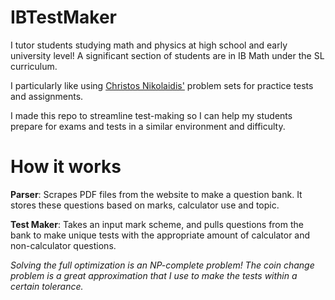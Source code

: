 # IBTestMaker

I tutor students studying math and physics at high school and early university level! A significant section of students are in IB Math under the SL curriculum.

I particularly like using [Christos Nikolaidis'](https://www.christosnikolaidis.com/en/maa/) problem sets for practice tests and assignments.

I made this repo to streamline test-making so I can help my students prepare for exams and tests in a similar environment and difficulty.

# How it works

**Parser**: Scrapes PDF files from the website to make a question bank. It stores these questions based on marks, calculator use and topic.

**Test Maker**: Takes an input mark scheme, and pulls questions from the bank to make unique tests with the appropriate amount of calculator and non-calculator questions.

*Solving the full optimization is an NP-complete problem! The coin change problem is a great approximation that I use to make the tests within a certain tolerance.*
